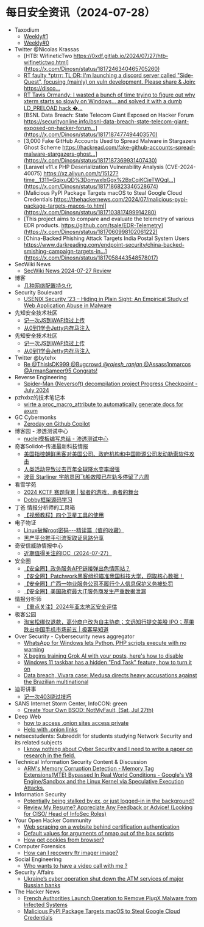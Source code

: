 # 每日安全资讯（2024-07-28）

- Taxodium
  - [Weekly#1](https://taxodium.ink/post/weekly/1/)
  - [Weekly#0](https://taxodium.ink/post/weekly/0/)
- Twitter @Nicolas Krassas
  - [HTB: WifineticTwo https://0xdf.gitlab.io/2024/07/27/htb-wifinetictwo.html](https://x.com/Dinosn/status/1817246340465705260)
  - [RT faulty *ptrrr: TL;DR: I'm launching a discord server called "Side-Quest", focusing (mainly) on vuln development. Please share & Join: https://disco...](https://x.com/Dinosn/status/1817452878681801066)
  - [RT Tavis Ormandy: I wasted a bunch of time trying to figure out why xterm starts so slowly on Windows... and solved it with a dumb LD_PRELOAD hack �...](https://x.com/Dinosn/status/1817245843813978286)
  - [BSNL Data Breach: State Telecom Giant Exposed on Hacker Forum https://securityonline.info/bsnl-data-breach-state-telecom-giant-exposed-on-hacker-forum...](https://x.com/Dinosn/status/1817187477494403570)
  - [3,000 Fake GitHub Accounts Used to Spread Malware in Stargazers Ghost Scheme https://hackread.com/fake-github-accounts-spread-malware-stargazers-ghost...](https://x.com/Dinosn/status/1817187369931407430)
  - [Laravel v11.x PHP Deserialization Vulnerability Analysis (CVE-2024-40075) https://xz.aliyun.com/t/15127?time__1311=GqjxuQD%3DomwxlxGgx%2BxCqiKCjeTWQqI...](https://x.com/Dinosn/status/1817186823346528674)
  - [Malicious PyPI Package Targets macOS to Steal Google Cloud Credentials https://thehackernews.com/2024/07/malicious-pypi-package-targets-macos-to.html](https://x.com/Dinosn/status/1817103817499914280)
  - [This project aims to compare and evaluate the telemetry of various EDR products. https://github.com/tsale/EDR-Telemetry](https://x.com/Dinosn/status/1817060998102061222)
  - [China-Backed Phishing Attack Targets India Postal System Users https://www.darkreading.com/endpoint-security/china-backed-smishing-campaign-targets-in...](https://x.com/Dinosn/status/1817058443548578017)
- SecWiki News
  - [SecWiki News 2024-07-27 Review](http://www.sec-wiki.com/?2024-07-27)
- 博客
  - [几种网络配置持久化](https://dyrnq.com/net-config/)
- Security Boulevard
  - [USENIX Security ’23 – Hiding in Plain Sight: An Empirical Study of Web Application Abuse in Malware](https://securityboulevard.com/2024/07/usenix-security-23-hiding-in-plain-sight-an-empirical-study-of-web-application-abuse-in-malware/)
- 先知安全技术社区
  - [记一次JS到WAF绕过上传](https://xz.aliyun.com/t/15142)
  - [从0到1学会Jetty内存马注入](https://xz.aliyun.com/t/15141)
- 先知安全技术社区
  - [记一次JS到WAF绕过上传](https://xz.aliyun.com/t/15142)
  - [从0到1学会Jetty内存马注入](https://xz.aliyun.com/t/15141)
- Twitter @bytehx
  - [Re @ThisIsDK999 @Bugcrowd @_rajesh_ranjan_ @Assass1nmarcos @ArmanSameer95 Congrats!](https://x.com/bytehx343/status/1817031313070915794)
- Reverse Engineering
  - [Spider-Man (Neversoft) decompilation project Progress Checkpoint - July 2024](https://www.reddit.com/r/ReverseEngineering/comments/1edkusx/spiderman_neversoft_decompilation_project/)
- pzhxbz的技术笔记本
  - [wirte a proc_macro_attribute to automatically generate docs for axum](https://pzhxbz.cn/?p=179)
- GC Cybermonks
  - [Zeroday on Github Copilot](https://gccybermonks.com/posts/github/)
- 博客园 - 渗透测试中心
  - [nuclei模板编写总结 - 渗透测试中心](https://www.cnblogs.com/backlion/p/18326684)
- 奇客Solidot–传递最新科技情报
  - [美国指控朝鲜黑客对美国公司、政府机构和中国能源公司发动勒索软件攻击](https://www.solidot.org/story?sid=78816)
  - [人类活动导致过去百年全球降水变率增强](https://www.solidot.org/story?sid=78815)
  - [波音 Starliner 宇航员因飞船故障已在轨多停留了六周](https://www.solidot.org/story?sid=78814)
- 看雪学苑
  - [2024 KCTF 赛题背景 | 智者的游戏，勇者的舞台](https://mp.weixin.qq.com/s?__biz=MjM5NTc2MDYxMw==&mid=2458565092&idx=1&sn=0dc6c9bcbd20f08a76b5ae4cfa6f0ecd&chksm=b18d896e86fa00782844d6484119dbf2d4b05ef4dee055db78ff8d3820880d32e2f26eb54a4e&scene=58&subscene=0#rd)
  - [Dobby框架源码学习](https://mp.weixin.qq.com/s?__biz=MjM5NTc2MDYxMw==&mid=2458565092&idx=2&sn=7133c6ca4fc126c1a6411473c3dfff2c&chksm=b18d896e86fa00786ddaa12a27eae859d800539861d4d54556f841de20ff22bf51515929146d&scene=58&subscene=0#rd)
- 丁爸 情报分析师的工具箱
  - [【视频教程】四个卫星工具的使用](https://mp.weixin.qq.com/s?__biz=MzI2MTE0NTE3Mw==&mid=2651145291&idx=1&sn=00e73a4aa62d2746b859cae611c5cbeb&chksm=f1af3371c6d8ba679505a1f6f342456a6b19762b08b714c4f46ac210c8bb89cd6ff6eb504caf&scene=58&subscene=0#rd)
- 电子物证
  - [Linux破解root密码---精读篇（值的收藏）](https://mp.weixin.qq.com/s?__biz=MzAwNDcwMDgzMA==&mid=2651047718&idx=1&sn=01c5289e0719bb946d12b52f9297aa50&chksm=80d088d7b7a701c178e91d8df70db350cb8f1e7f163cb68d65438cb8656a2b610a97fe6a8272&scene=58&subscene=0#rd)
  - [黑产平台推手引流案取证思路分享](https://mp.weixin.qq.com/s?__biz=MzAwNDcwMDgzMA==&mid=2651047718&idx=2&sn=7bd391e0b97888e35e7b4c57a48556f4&chksm=80d088d7b7a701c1c8da17a05e2559e243744a03a1b39fdbdf37b4344f42e355fd6a40fe0c7e&scene=58&subscene=0#rd)
- 奇安信威胁情报中心
  - [近期值得关注的IOC（2024-07-27）](https://mp.weixin.qq.com/s?__biz=MzI2MDc2MDA4OA==&mid=2247511308&idx=1&sn=bfbb5476c95637f6443c28543ada8d6d&chksm=ea665a7bdd11d36da31ab5ce0e38f0d1201076132e8d71c46707e4d70a42df9344b296158a8b&scene=58&subscene=0#rd)
- 安全圈
  - [【安全圈】政务服务APP链接弹出色情网站？](https://mp.weixin.qq.com/s?__biz=MzIzMzE4NDU1OQ==&mid=2652063130&idx=1&sn=fa4e14ae88047daf9136a10416c5119d&chksm=f36e69dac419e0ccf4e6afed338d23e35d43a7e5a1bc65389944fa82ec5bcbb37bafb59967ac&scene=58&subscene=0#rd)
  - [【安全圈】Patchwork黑客组织瞄准我国科技大学，窃取核心数据！](https://mp.weixin.qq.com/s?__biz=MzIzMzE4NDU1OQ==&mid=2652063130&idx=2&sn=ae42d5ef09b04de1ddcf3e4e3af18749&chksm=f36e69dac419e0cc245af966f6d17bf18667016426c1ab300fb00441338ccd6f391c08fe5781&scene=58&subscene=0#rd)
  - [【安全圈】广西一物业服务公司不履行个人信息保护义务被处罚](https://mp.weixin.qq.com/s?__biz=MzIzMzE4NDU1OQ==&mid=2652063130&idx=3&sn=1235cc794cadb57e2b8b1d313d2dba08&chksm=f36e69dac419e0cce2627caa6d424c9d277f01fe599f7217e4f0e1b9b9090ebc3e975e9b7a05&scene=58&subscene=0#rd)
  - [【安全圈】美国政府最大IT服务商发生严重数据泄漏](https://mp.weixin.qq.com/s?__biz=MzIzMzE4NDU1OQ==&mid=2652063130&idx=4&sn=31a16a4f9f21004f5af0da5366307e59&chksm=f36e69dac419e0cce602c922a4b893def512649a5e5f97613908f04dee6a956709a1de4f6457&scene=58&subscene=0#rd)
- 情报分析师
  - [【重点关注】2024年亚太地区安全评估](https://mp.weixin.qq.com/s?__biz=MzA3Mjc1MTkwOA==&mid=2650553486&idx=1&sn=313c8c2c869baacb0bbad9f593f039c3&chksm=871112c5b0669bd3d5d2de5f18ad579145c56e2d5a7b351db62bc97425ff60fa82faafc43ef7&scene=58&subscene=0#rd)
- 极客公园
  - [淘宝松绑仅退款，高分商户改为自主协商；文远知行提交美股 IPO；苹果跌出中国手机市场前五 | 极客早知道](https://mp.weixin.qq.com/s?__biz=MTMwNDMwODQ0MQ==&mid=2653048532&idx=1&sn=219ecb1a8d8e19582198d9d987dbe6a3&chksm=7e5733624920ba7472d8e0042f2ed38b18055319fbcfaf8948eb9191010f5689ac7b3e64ba30&scene=58&subscene=0#rd)
- Over Security - Cybersecurity news aggregator
  - [WhatsApp for Windows lets Python, PHP scripts execute with no warning](https://www.bleepingcomputer.com/news/security/whatsapp-for-windows-lets-python-php-scripts-execute-with-no-warning/)
  - [X begins training Grok AI with your posts, here's how to disable](https://www.bleepingcomputer.com/news/security/x-begins-training-grok-ai-with-your-posts-heres-how-to-disable/)
  - [Windows 11 taskbar has a hidden "End Task" feature, how to turn it on](https://www.bleepingcomputer.com/news/microsoft/windows-11-taskbar-has-a-hidden-end-task-feature-how-to-turn-it-on/)
  - [Data breach, Vivara case: Medusa directs heavy accusations against the Brazilian multinational](https://www.suspectfile.com/data-breach-vivara-case-medusa-directs-heavy-accusations-against-the-brazilian-multinational/)
- 迪哥讲事
  - [记一次403绕过技巧](https://mp.weixin.qq.com/s?__biz=MzIzMTIzNTM0MA==&mid=2247495371&idx=1&sn=31c5c3266812c4557643504c0809ba8a&chksm=e8a5e4a8dfd26dbee2bdbe88f2a923db3ed29cc71b746865d0e48ecea054f487799a30bdfb3d&scene=58&subscene=0#rd)
- SANS Internet Storm Center, InfoCON: green
  - [Create Your Own BSOD: NotMyFault, (Sat, Jul 27th)](https://isc.sans.edu/diary/rss/31120)
- Deep Web
  - [how to access .onion sites access private](https://www.reddit.com/r/deepweb/comments/1ede36a/how_to_access_onion_sites_access_private/)
  - [Help with .onion links](https://www.reddit.com/r/deepweb/comments/1eda6g7/help_with_onion_links/)
- netsecstudents: Subreddit for students studying Network Security and its related subjects
  - [I know nothing about Cyber Security and I need to write a paper on research in the field.](https://www.reddit.com/r/netsecstudents/comments/1ed6fmf/i_know_nothing_about_cyber_security_and_i_need_to/)
- Technical Information Security Content & Discussion
  - [ARM's Memory Corruption Detection - Memory Tag Extensions(MTE) Bypassed In Real World Conditions - Google's V8 Engine/Sandbox and the Linux Kernel via Speculative Execution Attacks.](https://www.reddit.com/r/netsec/comments/1edntkn/arms_memory_corruption_detection_memory_tag/)
- Information Security
  - [Potentially being stalked by ex, or just logged-in in the background?](https://www.reddit.com/r/Information_Security/comments/1edsxtt/potentially_being_stalked_by_ex_or_just_loggedin/)
  - [Review My Resume? Appreciate Any Feedback or Advice! (Looking for CISO/ Head of InfoSec Roles)](https://www.reddit.com/r/Information_Security/comments/1edqynt/review_my_resume_appreciate_any_feedback_or/)
- Your Open Hacker Community
  - [Web scraping on a website behind certification authentication](https://www.reddit.com/r/HowToHack/comments/1edq57u/web_scraping_on_a_website_behind_certification/)
  - [Default values for arguments of nmap out of the box scripts](https://www.reddit.com/r/HowToHack/comments/1edmkg6/default_values_for_arguments_of_nmap_out_of_the/)
  - [How get cookies from browser?](https://www.reddit.com/r/HowToHack/comments/1edq99e/how_get_cookies_from_browser/)
- Computer Forensics
  - [How can I recovery ftr imager image?](https://www.reddit.com/r/computerforensics/comments/1edc6q8/how_can_i_recovery_ftr_imager_image/)
- Social Engineering
  - [Who wants to have a video call with me ?](https://www.reddit.com/r/SocialEngineering/comments/1edet1j/who_wants_to_have_a_video_call_with_me/)
- Security Affairs
  - [Ukraine’s cyber operation shut down the ATM services of major Russian banks](https://securityaffairs.com/166214/cyber-warfare-2/atm-services-russian-banks-hacked.html)
- The Hacker News
  - [French Authorities Launch Operation to Remove PlugX Malware from Infected Systems](https://thehackernews.com/2024/07/french-authorities-launch-operation-to.html)
  - [Malicious PyPI Package Targets macOS to Steal Google Cloud Credentials](https://thehackernews.com/2024/07/malicious-pypi-package-targets-macos-to.html)
